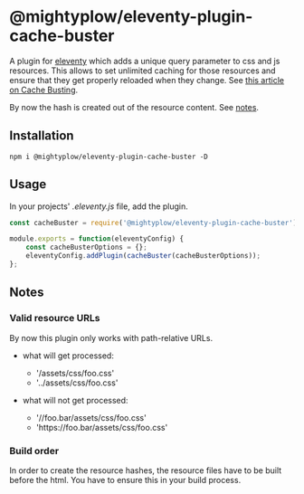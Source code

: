 # @mightyplow/eleventy-plugin-cache-buster

A plugin for [eleventy](https://github.com/11ty/eleventy/) which adds a unique query parameter to css and js resources. 
This allows to set unlimited caching for those resources and ensure that they get properly reloaded when they change.
See [this article on Cache Busting](https://www.keycdn.com/support/what-is-cache-busting/).

By now the hash is created out of the resource content. See [notes](#notes).

## Installation
````
npm i @mightyplow/eleventy-plugin-cache-buster -D
````

## Usage

In your projects' _.eleventy.js_ file, add the plugin.

````.js
const cacheBuster = require('@mightyplow/eleventy-plugin-cache-buster');

module.exports = function(eleventyConfig) {
    const cacheBusterOptions = {};
    eleventyConfig.addPlugin(cacheBuster(cacheBusterOptions));
};

````

## Notes

### Valid resource URLs

By now this plugin only works with path-relative URLs.
- what will get processed:
    - '/assets/css/foo.css'
    - '../assets/css/foo.css'

- what will not get processed:
    - '//foo.bar/assets/css/foo.css'
    - 'https&#58;//foo.bar/assets/css/foo.css'

### Build order

In order to create the resource hashes, the resource files have to be built
before the html. You have to ensure this in your build process.

